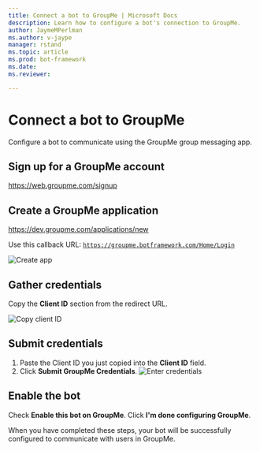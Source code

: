 ```yaml
---
title: Connect a bot to GroupMe | Microsoft Docs
description: Learn how to configure a bot's connection to GroupMe.
author: JaymeMPerlman
ms.author: v-jaype
manager: rstand
ms.topic: article
ms.prod: bot-framework
ms.date:
ms.reviewer:

---
```

# Connect a bot to GroupMe

Configure a bot to communicate using the GroupMe group messaging app.

## Sign up for a GroupMe account

https://web.groupme.com/signup 

## Create a GroupMe application

https://dev.groupme.com/applications/new 

Use this callback URL: <code>https://groupme.botframework.com/Home/Login</code>

<!-- verify that this is the correct callback for everyone or if they need to specify something specific because reasons-->

![Create app](~/media/channels/GM-StepApp.png)

## Gather credentials

Copy the **Client ID** section from the redirect URL.

![Copy client ID](~/media/channels/GM-StepClientId.png)

## Submit credentials

1. Paste the Client ID you just copied into the **Client ID** field.
2. Click **Submit GroupMe Credentials**.
![Enter credentials](~/media/channels/GM-StepApp.png)

## Enable the bot
Check **Enable this bot on GroupMe**. Click **I'm done configuring GroupMe**.

When you have completed these steps, your bot will be successfully configured to communicate with users in GroupMe.

